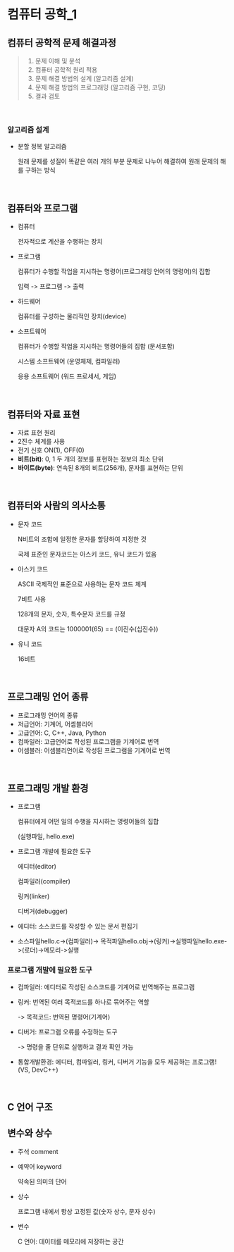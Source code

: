 # 컴퓨터 공학_1

## 컴퓨터 공학적 문제 해결과정

> 1. 문제 이해 및 분석
> 2. 컴퓨터 공학적 원리 적용
> 3. 문제 해결 방법의 설계 (알고리즘 설계)
> 4. 문제 해결 방법의 프로그래밍 (알고리즘 구현, 코딩)
> 5. 결과 검토

<br>

### 알고리즘 설계

- 분할 정복 알고리즘

  원래 문제를 성질이 똑같은 여러 개의 부분 문제로 나누어 해결하여 원래 문제의 해를 구하는 방식

<br>

## 컴퓨터와 프로그램

- 컴퓨터

  전자적으로 계산을 수행하는 장치

- 프로그램

  컴퓨터가 수행할 작업을 지시하는 명령어(프로그래밍 언어의 명령어)의 집합

  입력 -> 프로그램 -> 출력

- 하드웨어

  컴퓨터를 구성하는 물리적인 장치(device)

- 소프트웨어

  컴퓨터가 수행할 작업을 지시하는 명령어들의 집합 (문서포함)

  시스템 소프트웨어 (운영체제, 컴파일러)

  응용 소프트웨어 (워드 프로세서, 게임)

<br>

## 컴퓨터와 자료 표현

- 자료 표현 원리
- 2진수 체계를 사용
- 전기 신호 ON(1), OFF(0)
- **비트(bit)**: 0, 1 두 개의 정보를 표현하는 정보의 최소 단위
- **바이트(byte)**: 연속된 8개의 비트(256개), 문자를 표현하는 단위

<br>

## 컴퓨터와 사람의 의사소통

- 문자 코드

  N비트의 조합에 일정한 문자를 할당하여 지정한 것

  국제 표준인 문자코드는 아스키 코드, 유니 코드가 있음

- 아스키 코드

  ASCII 국제적인 표준으로 사용하는 문자 코드 체계

  7비트 사용

  128개의 문자, 숫자, 특수문자 코드를 규정

  대문자 A의 코드는 1000001(65) == (이진수(십진수)) 

- 유니 코드

  16비트

<br>

## 프로그래밍 언어 종류

- 프로그래밍 언어의 종류
- 저급언어: 기계어, 어셈블리어
- 고급언어: C, C++, Java, Python
- 컴파일러: 고급언어로 작성된 프로그램을 기계어로 번역
- 어셈블러: 어셈블리언어로 작성된 프로그램을 기계어로 번역

<br>

## 프로그래밍 개발 환경

- 프로그램

  컴퓨터에게 어떤 일의 수행을 지시하는 명령어들의 집합

  (실행파일, hello.exe)

- 프로그램 개발에 필요한 도구

  에디터(editor)

  컴파일러(compiler)

  링커(linker)

  디버거(debugger)

- 에디터: 소스코드를 작성할 수 있는 문서 편집기

- 소스파일hello.c->(컴파일러)-> 목적파일hello.obj->(링커)->실행파일hello.exe->(로더)->메모리->실행

### 프로그램 개발에 필요한 도구

- 컴파일러: 에디터로 작성된 소스코드를 기계어로 번역해주는 프로그램

- 링커: 번역된 여러 목적코드를 하나로 묶어주는 역할

  -> 목적코드: 번역된 명령어(기계어)

- 디버거: 프로그램 오류를 수정하는 도구

  -> 명령을 줄 단위로 실행하고 결과 확인 가능

- 통합개발환경: 에디터, 컴파일러, 링커, 디버거 기능을 모두 제공하는 프로그램! (VS, DevC++)

<br>

## C 언어 구조

## 변수와 상수

- 주석 comment

- 예약어 keyword

  약속된 의미의 단어

- 상수

  프로그램 내에서 항상 고정된 값(숫자 상수, 문자 상수)

- 변수

  C 언어: 데이터를 메모리에 저장하는 공간